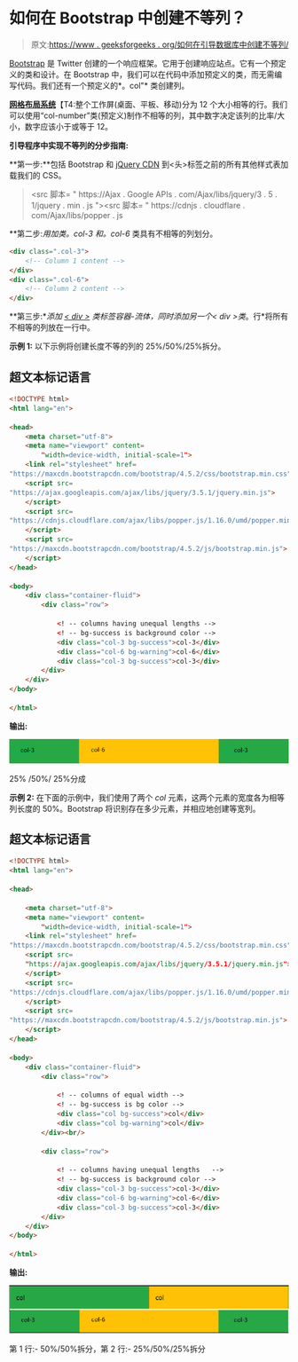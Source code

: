 # 如何在 Bootstrap 中创建不等列？

> 原文:[https://www . geeksforgeeks . org/如何在引导数据库中创建不等列/](https://www.geeksforgeeks.org/how-to-create-unequal-columns-in-bootstrap/)

[Bootstrap](https://www.geeksforgeeks.org/bootstrap-4-introduction/) 是 Twitter 创建的一个响应框架。它用于创建响应站点。它有一个预定义的类和设计。在 Bootstrap 中，我们可以在代码中添加预定义的类，而无需编写代码。我们还有一个预定义的*。col"* 类创建列。

[**网格布局系统**](https://www.geeksforgeeks.org/bootstrap-4-grid-system/)【T4:整个工作屏(桌面、平板、移动)分为 12 个大小相等的行。我们可以使用“col-number”类(预定义)制作不相等的列，其中数字决定该列的比率/大小，数字应该小于或等于 12。

**引导程序中实现不等列的分步指南:**

**第一步:**包括 Bootstrap 和 [jQuery CDN](https://ajax.googleapis.com/ajax/libs/jquery/3.5.1/jquery.min.js) [](https://www.geeksforgeeks.org/how-to-add-jquery-code-to-html-file/)到<头>标签之前的所有其他样式表加载我们的 CSS。

> <src 脚本= " https://Ajax . Google APIs . com/Ajax/libs/jquery/3 . 5 . 1/jquery . min . js "></script><src 脚本= " https://cdnjs . cloudflare . com/Ajax/libs/popper . js

**第二步:**用*加类。col-3* 和*。col-6* 类具有不相等的列划分。

```html
<div class=".col-3">
    <!-- Column 1 content -->
</div>
<div class=".col-6">
    <!-- Column 2 content -->
</div>
```

**第三步:**添加 [< div >](https://www.geeksforgeeks.org/div-tag-html/) 类标签*容器-流体*，同时添加另一个< div >类*。行*将所有不相等的列放在一行中。

**示例 1:** 以下示例将创建长度不等的列的 25%/50%/25%拆分。

## 超文本标记语言

```html
<!DOCTYPE html>
<html lang="en">

<head>
    <meta charset="utf-8">
    <meta name="viewport" content=
        "width=device-width, initial-scale=1">
    <link rel="stylesheet" href=
"https://maxcdn.bootstrapcdn.com/bootstrap/4.5.2/css/bootstrap.min.css">
    <script src=
"https://ajax.googleapis.com/ajax/libs/jquery/3.5.1/jquery.min.js">
    </script>
    <script src=
"https://cdnjs.cloudflare.com/ajax/libs/popper.js/1.16.0/umd/popper.min.js">
    </script>
    <script src=
"https://maxcdn.bootstrapcdn.com/bootstrap/4.5.2/js/bootstrap.min.js">
    </script>
</head>

<body>
    <div class="container-fluid">
        <div class="row">

            <! -- columns having unequal lengths -->
            <! -- bg-success is background color -->
            <div class="col-3 bg-success">col-3</div>
            <div class="col-6 bg-warning">col-6</div>
            <div class="col-3 bg-success">col-3</div>
        </div>
    </div>
</body>

</html>
```

**输出:**

![](img/9be831a51561e40169460057c465da6a.png)

25% /50%/ 25%分成

**示例 2:** 在下面的示例中，我们使用了两个 *col* 元素，这两个元素的宽度各为相等列长度的 50%。Bootstrap 将识别存在多少元素，并相应地创建等宽列。

## 超文本标记语言

```html
<!DOCTYPE html>
<html lang="en">

<head>

    <meta charset="utf-8">
    <meta name="viewport" content=
        "width=device-width, initial-scale=1">
    <link rel="stylesheet" href=
"https://maxcdn.bootstrapcdn.com/bootstrap/4.5.2/css/bootstrap.min.css">
    <script src=
    "https://ajax.googleapis.com/ajax/libs/jquery/3.5.1/jquery.min.js">
    </script>
    <script src=
"https://cdnjs.cloudflare.com/ajax/libs/popper.js/1.16.0/umd/popper.min.js">
    </script>
    <script src=
"https://maxcdn.bootstrapcdn.com/bootstrap/4.5.2/js/bootstrap.min.js">
    </script>
</head>

<body>
    <div class="container-fluid">
        <div class="row">

            <! -- columns of equal width -->
            <! -- bg-success is bg color -->
            <div class="col bg-success">col</div>
            <div class="col bg-warning">col</div>
        </div><br/>

        <div class="row">

            <! -- columns having unequal lengths   -->
            <! -- bg-success is background color -->
            <div class="col-3 bg-success">col-3</div>
            <div class="col-6 bg-warning">col-6</div>
            <div class="col-3 bg-success">col-3</div>
        </div>
    </div>
</body>

</html>
```

**输出:**

![](img/cd7dffffd6cf046759f8c268b19a5dd2.png)

第 1 行:- 50%/50%拆分，第 2 行:- 25%/50%/25%拆分